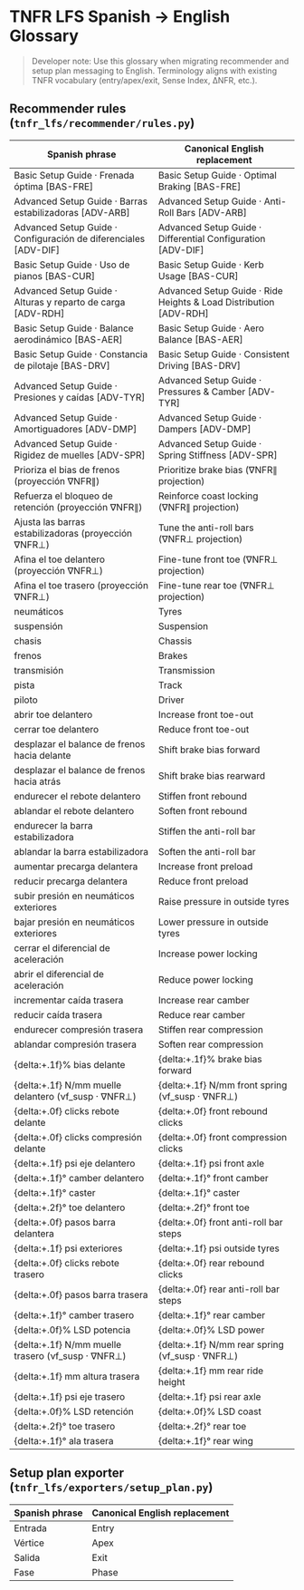 # TNFR LFS Spanish → English Glossary

> Developer note: Use this glossary when migrating recommender and setup plan messaging to English. Terminology aligns with existing TNFR vocabulary (entry/apex/exit, Sense Index, ΔNFR, etc.).

## Recommender rules (`tnfr_lfs/recommender/rules.py`)

| Spanish phrase | Canonical English replacement |
| --- | --- |
| Basic Setup Guide · Frenada óptima [BAS-FRE] | Basic Setup Guide · Optimal Braking [BAS-FRE] |
| Advanced Setup Guide · Barras estabilizadoras [ADV-ARB] | Advanced Setup Guide · Anti-Roll Bars [ADV-ARB] |
| Advanced Setup Guide · Configuración de diferenciales [ADV-DIF] | Advanced Setup Guide · Differential Configuration [ADV-DIF] |
| Basic Setup Guide · Uso de pianos [BAS-CUR] | Basic Setup Guide · Kerb Usage [BAS-CUR] |
| Advanced Setup Guide · Alturas y reparto de carga [ADV-RDH] | Advanced Setup Guide · Ride Heights & Load Distribution [ADV-RDH] |
| Basic Setup Guide · Balance aerodinámico [BAS-AER] | Basic Setup Guide · Aero Balance [BAS-AER] |
| Basic Setup Guide · Constancia de pilotaje [BAS-DRV] | Basic Setup Guide · Consistent Driving [BAS-DRV] |
| Advanced Setup Guide · Presiones y caídas [ADV-TYR] | Advanced Setup Guide · Pressures & Camber [ADV-TYR] |
| Advanced Setup Guide · Amortiguadores [ADV-DMP] | Advanced Setup Guide · Dampers [ADV-DMP] |
| Advanced Setup Guide · Rigidez de muelles [ADV-SPR] | Advanced Setup Guide · Spring Stiffness [ADV-SPR] |
| Prioriza el bias de frenos (proyección ∇NFR∥) | Prioritize brake bias (∇NFR∥ projection) |
| Refuerza el bloqueo de retención (proyección ∇NFR∥) | Reinforce coast locking (∇NFR∥ projection) |
| Ajusta las barras estabilizadoras (proyección ∇NFR⊥) | Tune the anti-roll bars (∇NFR⊥ projection) |
| Afina el toe delantero (proyección ∇NFR⊥) | Fine-tune front toe (∇NFR⊥ projection) |
| Afina el toe trasero (proyección ∇NFR⊥) | Fine-tune rear toe (∇NFR⊥ projection) |
| neumáticos | Tyres |
| suspensión | Suspension |
| chasis | Chassis |
| frenos | Brakes |
| transmisión | Transmission |
| pista | Track |
| piloto | Driver |
| abrir toe delantero | Increase front toe-out |
| cerrar toe delantero | Reduce front toe-out |
| desplazar el balance de frenos hacia delante | Shift brake bias forward |
| desplazar el balance de frenos hacia atrás | Shift brake bias rearward |
| endurecer el rebote delantero | Stiffen front rebound |
| ablandar el rebote delantero | Soften front rebound |
| endurecer la barra estabilizadora | Stiffen the anti-roll bar |
| ablandar la barra estabilizadora | Soften the anti-roll bar |
| aumentar precarga delantera | Increase front preload |
| reducir precarga delantera | Reduce front preload |
| subir presión en neumáticos exteriores | Raise pressure in outside tyres |
| bajar presión en neumáticos exteriores | Lower pressure in outside tyres |
| cerrar el diferencial de aceleración | Increase power locking |
| abrir el diferencial de aceleración | Reduce power locking |
| incrementar caída trasera | Increase rear camber |
| reducir caída trasera | Reduce rear camber |
| endurecer compresión trasera | Stiffen rear compression |
| ablandar compresión trasera | Soften rear compression |
| {delta:+.1f}% bias delante | {delta:+.1f}% brake bias forward |
| {delta:+.1f} N/mm muelle delantero (νf_susp · ∇NFR⊥) | {delta:+.1f} N/mm front spring (νf_susp · ∇NFR⊥) |
| {delta:+.0f} clicks rebote delante | {delta:+.0f} front rebound clicks |
| {delta:+.0f} clicks compresión delante | {delta:+.0f} front compression clicks |
| {delta:+.1f} psi eje delantero | {delta:+.1f} psi front axle |
| {delta:+.1f}° camber delantero | {delta:+.1f}° front camber |
| {delta:+.1f}° caster | {delta:+.1f}° caster |
| {delta:+.2f}° toe delantero | {delta:+.2f}° front toe |
| {delta:+.0f} pasos barra delantera | {delta:+.0f} front anti-roll bar steps |
| {delta:+.1f} psi exteriores | {delta:+.1f} psi outside tyres |
| {delta:+.0f} clicks rebote trasero | {delta:+.0f} rear rebound clicks |
| {delta:+.0f} pasos barra trasera | {delta:+.0f} rear anti-roll bar steps |
| {delta:+.1f}° camber trasero | {delta:+.1f}° rear camber |
| {delta:+.0f}% LSD potencia | {delta:+.0f}% LSD power |
| {delta:+.1f} N/mm muelle trasero (νf_susp · ∇NFR⊥) | {delta:+.1f} N/mm rear spring (νf_susp · ∇NFR⊥) |
| {delta:+.1f} mm altura trasera | {delta:+.1f} mm rear ride height |
| {delta:+.1f} psi eje trasero | {delta:+.1f} psi rear axle |
| {delta:+.0f}% LSD retención | {delta:+.0f}% LSD coast |
| {delta:+.2f}° toe trasero | {delta:+.2f}° rear toe |
| {delta:+.1f}° ala trasera | {delta:+.1f}° rear wing |

## Setup plan exporter (`tnfr_lfs/exporters/setup_plan.py`)

| Spanish phrase | Canonical English replacement |
| --- | --- |
| Entrada | Entry |
| Vértice | Apex |
| Salida | Exit |
| Fase | Phase |
